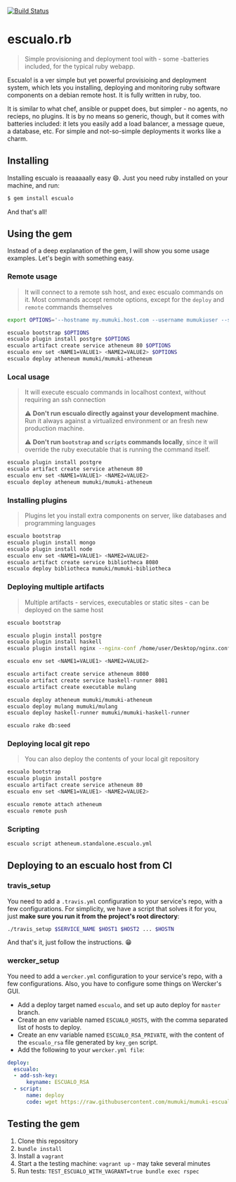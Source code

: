 [![Build Status](https://travis-ci.org/mumuki/escualo.rb.svg?branch=master)](https://travis-ci.org/mumuki/escualo.rb)

# escualo.rb

> Simple provisioning and deployment tool with - some -batteries included, for the typical ruby webapp. 

Escualo! is a ver simple but yet powerful provisioing and deployment system, which lets you installing, deploying and monitoring ruby software components on a debian remote host. It is fully written in ruby, too. 

It is similar to what chef, ansible or puppet does, but simpler - no agents, no recieps, no plugins. It is by no means so generic, though, but it comes with batteries included: it lets you easily add a load balancer, a message queue, a database, etc. For simple and not-so-simple deployments it works like a charm. 

## Installing

Installing escualo is reaaaaally easy :smile:. Just you need ruby installed on your machine, and run:

```bash
$ gem install escualo
```

And that's all!

## Using the gem

Instead of a deep explanation of the gem, I will show you some usage examples. Let's begin with something easy.

### Remote usage

> It will connect to a remote ssh host, and exec escualo commands on it.
> Most commands accept remote options, except for the `deploy` and `remote` commands themselves

```bash
export OPTIONS='--hostname my.mumuki.host.com --username mumukiuser --ssh-port 2202'

escualo bootstrap $OPTIONS
escualo plugin install postgre $OPTIONS
escualo artifact create service atheneum 80 $OPTIONS
escualo env set <NAME1=VALUE1> <NAME2=VALUE2> $OPTIONS
escualo deploy atheneum mumuki/mumuki-atheneum
```

### Local usage

> It will execute escualo commands in localhost context, without requiring an ssh connection
> 
> :warning: **Don't run escualo directly against your development machine**. Run it always against a virtualized environment or an fresh new production machine.
> 
> :warning: **Don't run `bootstrap` and `scripts` commands locally**, since it will override the ruby executable that is running the command itself.

```bash
escualo plugin install postgre
escualo artifact create service atheneum 80
escualo env set <NAME1=VALUE1> <NAME2=VALUE2>
escualo deploy atheneum mumuki/mumuki-atheneum
```


### Installing plugins

> Plugins let you install extra components on server, like databases and programming languages

```bash
escualo bootstrap
escualo plugin install mongo
escualo plugin install node
escualo env set <NAME1=VALUE1> <NAME2=VALUE2>
escualo artifact create service bibliotheca 8080
escualo deploy bibliotheca mumuki/mumuki-bibliotheca
```

### Deploying multiple artifacts

> Multiple artifacts - services, executables or static sites - can be deployed on the same host

```bash
escualo bootstrap

escualo plugin install postgre
escualo plugin install haskell
escualo plugin install nginx --nginx-conf /home/user/Desktop/nginx.conf

escualo env set <NAME1=VALUE1> <NAME2=VALUE2>

escualo artifact create service atheneum 8080
escualo artifact create service haskell-runner 8081
escualo artifact create executable mulang

escualo deploy atheneum mumuki/mumuki-atheneum
escualo deploy mulang mumuki/mulang
escualo deploy haskell-runner mumuki/mumuki-haskell-runner

escualo rake db:seed
```

### Deploying local git repo

> You can also deploy the contents of your local git repository

```bash
escualo bootstrap
escualo plugin install postgre
escualo artifact create service atheneum 80
escualo env set <NAME1=VALUE1> <NAME2=VALUE2>

escualo remote attach atheneum
escualo remote push
```

### Scripting

```bash
escualo script atheneum.standalone.escualo.yml
```

## Deploying to an escualo host from CI

### travis_setup

You need to add a `.travis.yml` configuration to your service's repo, with a few configurations. For simplicity, we have a script that solves it for you, just **make sure you run it from the project's root directory**:

```bash
./travis_setup $SERVICE_NAME $HOST1 $HOST2 ... $HOSTN
```

And that's it, just follow the instructions. :grin:

### wercker_setup

You need to add a `wercker.yml` configuration to your service's repo, with a few configurations. Also, you have to configure some things on Wercker's GUI.

* Add a deploy target named `escualo`, and set up auto deploy for `master` branch.
* Create an env variable named `ESCUALO_HOSTS`, with the comma separated list of hosts to deploy.
* Create an env variable named `ESCUALO_RSA_PRIVATE`, with the content of the `escualo_rsa` file generated by `key_gen` script.
* Add the following to your `wercker.yml file`:
```yml
deploy:
  escualo:
  - add-ssh-key:
      keyname: ESCUALO_RSA
  - script:
      name: deploy
      code: wget https://raw.githubusercontent.com/mumuki/mumuki-escualo-deploy/master/wercker_deploy && chmod u+x wercker_deploy && ./wercker_deploy $SERVICE_NAME
```

## Testing the gem

1. Clone this repository
1. `bundle install`
1. Install a `vagrant`
1. Start a the testing machine: `vagrant up` - may take several minutes
1. Run tests: `TEST_ESCUALO_WITH_VAGRANT=true bundle exec rspec`
